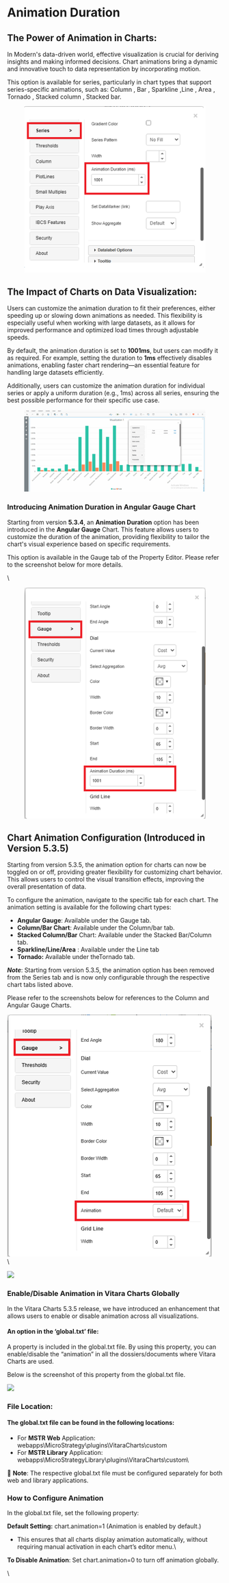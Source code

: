# Animation Duration

## The Power of Animation in Charts:&#x20;

In Modern's data-driven world, effective visualization is crucial for deriving insights and making informed decisions. Chart animations bring a dynamic and innovative touch to data representation by incorporating motion.

This option is available for series, particularly in chart types that support series-specific animations, such as:  Column , Bar , Sparkline  ,Line , Area  , Tornado , Stacked column  , Stacked bar.&#x20;

<figure><img src="../.gitbook/assets/image (16).png" alt=""><figcaption></figcaption></figure>

## The Impact of Charts on Data Visualization:

Users can customize the animation duration to fit their preferences, either speeding up or slowing down animations as needed. This flexibility is especially useful when working with large datasets, as it allows for improved performance and optimized load times through adjustable speeds.

By default, the animation duration is set to **1001ms**, but users can modify it as required. For example, setting the duration to **1ms** effectively disables animations, enabling faster chart rendering—an essential feature for handling large datasets efficiently.

Additionally, users can customize the animation duration for individual series or apply a uniform duration (e.g., 1ms) across all series, ensuring the best possible performance for their specific use case.

<figure><img src="../.gitbook/assets/Animation.gif" alt=""><figcaption></figcaption></figure>

### Introducing Animation Duration in Angular Gauge Chart

Starting from version **5.3.4**, an **Animation Duration** option has been introduced in the **Angular Gauge** Chart. This feature allows users to customize the duration of the animation, providing flexibility to tailor the chart's visual experience based on specific requirements.&#x20;

This option is available in the Gauge tab of the Property Editor. Please refer to the screenshot below for more details.

&#x20;\


<figure><img src="../.gitbook/assets/Guage.png" alt=""><figcaption></figcaption></figure>

## Chart Animation Configuration (Introduced in Version 5.3.5)

Starting from version 5.3.5, the animation option for charts can now be toggled on or off, providing greater flexibility for customizing chart behavior. This allows users to control the visual transition effects, improving the overall presentation of data.

To configure the animation, navigate to the specific tab for each chart. The animation setting is available for the following chart types:

* **Angular Gauge**: Available under the Gauge tab.
* **Column/Bar Chart**: Available under the Column/bar tab.
* **Stacked Column/Bar** Chart: Available under the Stacked Bar/Column tab.
* **Sparkline/Line/Area** : Available under the Line tab
* **Tornado:** Available under theTornado tab.

_**Note**_: Starting from version 5.3.5, the animation option has been removed from the Series tab and is now only configurable through the respective chart tabs listed above.

Please refer to the screenshots below for references to the Column and Angular Gauge Charts.

![](<../.gitbook/assets/image (18).png>)\
\


![](https://lh7-rt.googleusercontent.com/docsz/AD_4nXf15mC1wPLluEBiexuou5fnGAbCjFTLyVJfjNbCF2sfCRK9td7_LBzGL7xfpRYZaACfPs5ETOER2hNBd4UD_56CRJCm9_WfheC8coacATLjv-wAUA-SZdJfRMs1K21EUb7sik1dvw?key=HG8zy91NAlh2msPjWJsC0g)

### Enable/Disable Animation in Vitara Charts Globally

In the Vitara Charts 5.3.5 release, we have introduced an enhancement that allows users to enable or disable animation across all visualizations.

#### An option in the ‘global.txt’ file:

A property is included in the global.txt file. By using this property, you can enable/disable the “animation” in all the dossiers/documents where Vitara Charts are used.&#x20;

Below is the screenshot of this property from the global.txt file.

![](https://lh7-rt.googleusercontent.com/docsz/AD_4nXefkYjRmbdUwi_cbzItTkEoi2UqXwOm1TZ3oi-VFZILmx8V0u4MNJJfNTveGvum4_VJn5G8gbmpRmi2mZ8l_AR6rp9kv4NjuFundG4p-ZkX8Awac1AJOm6HFzoyclSrV45EdhPv?key=HG8zy91NAlh2msPjWJsC0g)

### &#x20;**File Location:**

#### **The  global.txt file can be found in the following locations:**

* For **MSTR Web** Application:\
  webapps\MicroStrategy\plugins\VitaraCharts\custom
* For **MSTR Library** Application:\
  webapps\MicroStrategyLibrary\plugins\VitaraCharts\custom\


📌 **Note**: The respective global.txt file must be configured separately for both web and library applications.

### **How to Configure Animation**

In the global.txt file, set the following property:

**Default Setting:** chart.animation=1 (Animation is enabled by default.)

* This ensures that all charts display animation automatically, without requiring manual activation in each chart’s editor menu.\


**To Disable Animation**: Set chart.animation=0 to turn off animation globally.

\
